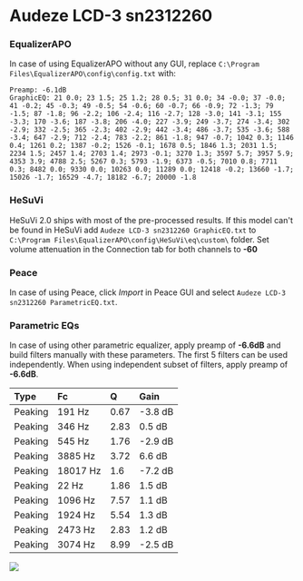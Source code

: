 # Audeze LCD-3 sn2312260

### EqualizerAPO
In case of using EqualizerAPO without any GUI, replace `C:\Program Files\EqualizerAPO\config\config.txt`
with:
```
Preamp: -6.1dB
GraphicEQ: 21 0.0; 23 1.5; 25 1.2; 28 0.5; 31 0.0; 34 -0.0; 37 -0.0; 41 -0.2; 45 -0.3; 49 -0.5; 54 -0.6; 60 -0.7; 66 -0.9; 72 -1.3; 79 -1.5; 87 -1.8; 96 -2.2; 106 -2.4; 116 -2.7; 128 -3.0; 141 -3.1; 155 -3.3; 170 -3.6; 187 -3.8; 206 -4.0; 227 -3.9; 249 -3.7; 274 -3.4; 302 -2.9; 332 -2.5; 365 -2.3; 402 -2.9; 442 -3.4; 486 -3.7; 535 -3.6; 588 -3.4; 647 -2.9; 712 -2.4; 783 -2.2; 861 -1.8; 947 -0.7; 1042 0.3; 1146 0.4; 1261 0.2; 1387 -0.2; 1526 -0.1; 1678 0.5; 1846 1.3; 2031 1.5; 2234 1.5; 2457 1.4; 2703 1.4; 2973 -0.1; 3270 1.3; 3597 5.7; 3957 5.9; 4353 3.9; 4788 2.5; 5267 0.3; 5793 -1.9; 6373 -0.5; 7010 0.8; 7711 0.3; 8482 0.0; 9330 0.0; 10263 0.0; 11289 0.0; 12418 -0.2; 13660 -1.7; 15026 -1.7; 16529 -4.7; 18182 -6.7; 20000 -1.8
```

### HeSuVi
HeSuVi 2.0 ships with most of the pre-processed results. If this model can't be found in HeSuVi add
`Audeze LCD-3 sn2312260 GraphicEQ.txt` to `C:\Program Files\EqualizerAPO\config\HeSuVi\eq\custom\` folder.
Set volume attenuation in the Connection tab for both channels to **-60**

### Peace
In case of using Peace, click *Import* in Peace GUI and select `Audeze LCD-3 sn2312260 ParametricEQ.txt`.

### Parametric EQs
In case of using other parametric equalizer, apply preamp of **-6.6dB** and build filters manually
with these parameters. The first 5 filters can be used independently.
When using independent subset of filters, apply preamp of **-6.6dB**.

| Type    | Fc       |    Q | Gain    |
|:--------|:---------|:-----|:--------|
| Peaking | 191 Hz   | 0.67 | -3.8 dB |
| Peaking | 346 Hz   | 2.83 | 0.5 dB  |
| Peaking | 545 Hz   | 1.76 | -2.9 dB |
| Peaking | 3885 Hz  | 3.72 | 6.6 dB  |
| Peaking | 18017 Hz | 1.6  | -7.2 dB |
| Peaking | 22 Hz    | 1.86 | 1.5 dB  |
| Peaking | 1096 Hz  | 7.57 | 1.1 dB  |
| Peaking | 1924 Hz  | 5.54 | 1.3 dB  |
| Peaking | 2473 Hz  | 2.83 | 1.2 dB  |
| Peaking | 3074 Hz  | 8.99 | -2.5 dB |

![](https://raw.githubusercontent.com/jaakkopasanen/AutoEq/master/results/innerfidelity/sbaf-serious/Audeze%20LCD-3%20sn2312260/Audeze%20LCD-3%20sn2312260.png)